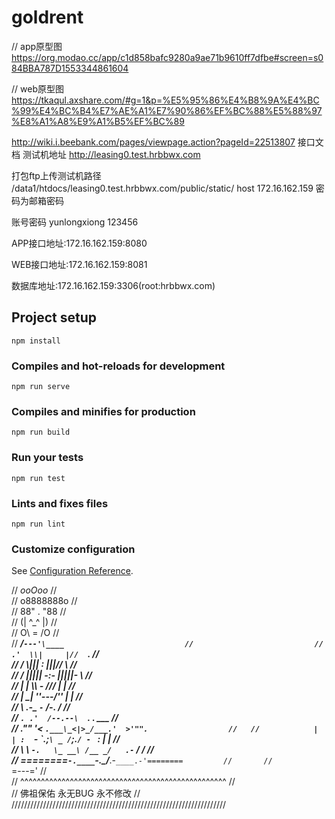# goldrent

// app原型图
https://org.modao.cc/app/c1d858bafc9280a9ae71b9610ff7dfbe#screen=s084BBA787D1553344861604

// web原型图
https://tkaqul.axshare.com/#g=1&p=%E5%95%86%E4%B8%9A%E4%BC%99%E4%BC%B4%E7%AE%A1%E7%90%86%EF%BC%88%E5%88%97%E8%A1%A8%E9%A1%B5%EF%BC%89

http://wiki.i.beebank.com/pages/viewpage.action?pageId=22513807 接口文档
测试机地址
http://leasing0.test.hrbbwx.com

打包ftp上传测试机路径
/data1/htdocs/leasing0.test.hrbbwx.com/public/static/
host 172.16.162.159
密码为邮箱密码

账号密码
yunlongxiong 123456

APP接口地址:172.16.162.159:8080

WEB接口地址:172.16.162.159:8081

数据库地址:172.16.162.159:3306(root:hrbbwx.com)

## Project setup
```
npm install
```

### Compiles and hot-reloads for development
```
npm run serve
```

### Compiles and minifies for production
```
npm run build
```

### Run your tests
```
npm run test
```

### Lints and fixes files
```
npm run lint
```

### Customize configuration
See [Configuration Reference](https://cli.vuejs.org/config/).



//                          _ooOoo_                               //  
//                         o8888888o                              //      
//                         88" . "88                              //      
//                         (| ^_^ |)                              //      
//                         O\  =  /O                              //  
//                      ____/`---'\____                           //                          
//                    .'  \\|     |//  `.                         //  
//                   /  \\|||  :  |||//  \                        //      
//                  /  _||||| -:- |||||-  \                       //  
//                  |   | \\\  -  /// |   |                       //  
//                  | \_|  ''\---/''  |   |                       //          
//                  \  .-\__  `-`  ___/-. /                       //          
//                ___`. .'  /--.--\  `. . ___                     //      
//              ."" '<  `.___\_<|>_/___.'  >'"".                  //  
//            | | :  `- \`.;`\ _ /`;.`/ - ` : | |                 //      
//            \  \ `-.   \_ __\ /__ _/   .-` /  /                 //  
//      ========`-.____`-.___\_____/___.-`____.-'========         //      
//                           `=---='                              //  
//      ^^^^^^^^^^^^^^^^^^^^^^^^^^^^^^^^^^^^^^^^^^^^^^^^^^        //  
//              佛祖保佑       永无BUG    永不修改                   //
////////////////////////////////////////////////////////////////////
